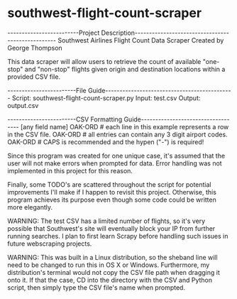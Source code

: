 # southwest-flight-count-scraper

-------------------------Project Description--------------------------------------------------
Southwest Airlines Flight Count Data Scraper
Created by George Thompson

This data scraper will allow users to retrieve the count of available "one-stop" and "non-stop"
flights given origin and destination locations within a provided CSV file.

------------------------File Guide---------------------------------------------
Script: southwest-flight-count-scraper.py
Input: test.csv
Output: output.csv


------------------------CSV Formatting Guide-----------------------------------
[any field name]
OAK-ORD           # each line in this example represents a row in the CSV file.
OAK-ORD           # all entries can contain any 3 digit airport codes.             
OAK-ORD           # CAPS is recommended and the hypen ("-") is required!


Since this program was created for one unique case, it's assumed that the user will not make errors
when prompted for data. Error handling was not implemented in this project for this reason.

Finally, some TODO's are scattered throughout the script for potential improvements I'll make if I
happen to revisit this project. Otherwise, this program achieves its purpose even though some code
could be written more elegantly.

WARNING: The test CSV has a limited number of flights, so it's very possible that Southwest's site
will eventually block your IP from further running searches. I plan to first learn Scrapy before 
handling such issues in future webscraping projects.

WARNING: This was built in a Linux distribution, so the sheband line will need to be changed to run
this in OS X or Windows. Furthermore, my distribution's terminal would not copy the CSV file path
when dragging it onto it. If that the case, CD into the directory with the CSV and Python script,
then simply type the CSV file's name when prompted.
